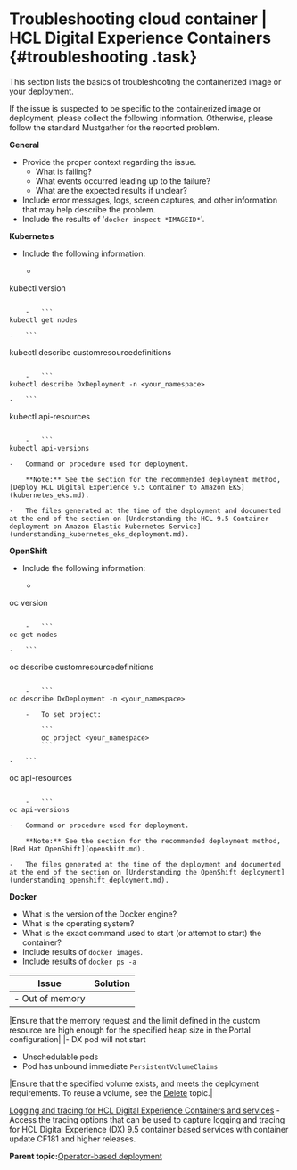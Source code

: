 # Troubleshooting cloud container \| HCL Digital Experience Containers {#troubleshooting .task}

This section lists the basics of troubleshooting the containerized image or your deployment.

If the issue is suspected to be specific to the containerized image or deployment, please collect the following information. Otherwise, please follow the standard Mustgather for the reported problem.

**General**

-   Provide the proper context regarding the issue.
    -   What is failing?
    -   What events occurred leading up to the failure?
    -   What are the expected results if unclear?
-   Include error messages, logs, screen captures, and other information that may help describe the problem.
-   Include the results of '`docker inspect *IMAGEID*`'.

**Kubernetes**

-   Include the following information:
    -   ```
kubectl version
```

    -   ```
kubectl get nodes
```

    -   ```
kubectl describe customresourcedefinitions
```

    -   ```
kubectl describe DxDeployment -n <your_namespace>
```

    -   ```
kubectl api-resources
```

    -   ```
kubectl api-versions
```

    -   Command or procedure used for deployment.

        **Note:** See the section for the recommended deployment method, [Deploy HCL Digital Experience 9.5 Container to Amazon EKS](kubernetes_eks.md).

    -   The files generated at the time of the deployment and documented at the end of the section on [Understanding the HCL 9.5 Container deployment on Amazon Elastic Kubernetes Service](understanding_kubernetes_eks_deployment.md).

**OpenShift**

-   Include the following information:
    -   ```
oc version
```

    -   ```
oc get nodes
```

    -   ```
oc describe customresourcedefinitions
```

    -   ```
oc describe DxDeployment -n <your_namespace>
```

        -   To set project:

            ```
            oc project <your_namespace>
            ```

    -   ```
oc api-resources
```

    -   ```
oc api-versions
```

    -   Command or procedure used for deployment.

        **Note:** See the section for the recommended deployment method, [Red Hat OpenShift](openshift.md).

    -   The files generated at the time of the deployment and documented at the end of the section on [Understanding the OpenShift deployment](understanding_openshift_deployment.md).

**Docker**

-   What is the version of the Docker engine?
-   What is the operating system?
-   What is the exact command used to start \(or attempt to start\) the container?
-   Include results of `docker images`.
-   Include results of `docker ps -a`

|Issue|Solution|
|-----|--------|
|-   Out of memory

|Ensure that the memory request and the limit defined in the custom resource are high enough for the specified heap size in the Portal configuration|
|-   DX pod will not start
-   Unschedulable pods
-   Pod has unbound immediate `PersistentVolumeClaims`

|Ensure that the specified volume exists, and meets the deployment requirements. To reuse a volume, see the [Delete](openshift.md#uicontrol_t1m_t4m_yjb) topic.|

[Logging and tracing for HCL Digital Experience Containers and services](../trouble/logging_tracing_containers_and_new_services.md) - Access the tracing options that can be used to capture logging and tracing for HCL Digital Experience \(DX\) 9.5 container based services with container update CF181 and higher releases.

**Parent topic:**[Operator-based deployment](../containerization/deploy_container_platforms.md)

